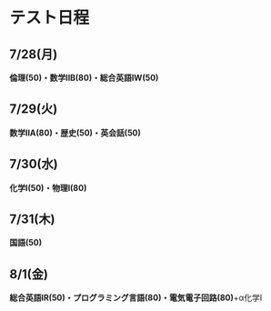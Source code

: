 # テスト日程

## 7/28(月)

**倫理(50)・数学IIB(80)・総合英語IW(50)**

## 7/29(火)

**数学IIA(80)・歴史(50)・英会話(50)**

## 7/30(水)

**化学I(50)・物理I(80)**

## 7/31(木)

**国語(50)**

## 8/1(金)

**総合英語IR(50)・プログラミング言語(80)・電気電子回路(80)**+α化学I
